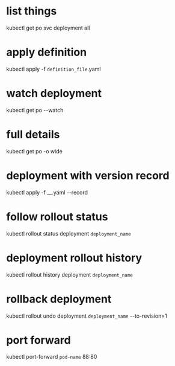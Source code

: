 # list things
kubectl get po
            svc
            deployment
            all

# apply definition
kubectl apply -f `definition_file`.yaml

# watch deployment
kubectl get po --watch
               
# full details 
kubectl get po -o wide

# deployment with version record
kubectl apply -f __.yaml --record

# follow rollout status
kubectl rollout status deployment `deployment_name`

# deployment rollout history
kubectl rollout history deployment `deployment_name`

# rollback deployment
kubectl rollout undo deployment `deployment_name` --to-revision=1

# port forward
kubectl port-forward `pod-name` 88:80